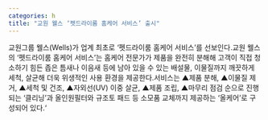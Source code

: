 ```yaml
---
categories: h
title: "교원 웰스 ‘펫드라이룸 홈케어 서비스’ 출시"
---
```

교원그룹 웰스(Wells)가 업계 최초로 ‘펫드라이룸 홈케어 서비스’를 선보인다.교원 웰스의 ‘펫드라이룸 홈케어 서비스’는 홈케어 전문가가 제품을 완전히 분해해 고객이 직접 청소하기 힘든 좁은 틈새나 이음새 등에 남아 있을 수 있는 배설물, 이물질까지 깨끗하게 세척, 살균해 더욱 위생적인 사용 환경을 제공한다.서비스는 ▲제품 분해, ▲이물질 제거, ▲세척 및 건조, ▲자외선(UV) 이중 살균, ▲제품 조립, ▲마무리 점검 순으로 진행되는 ‘클리닝’과 올인원필터와 규조토 패드 등 소모품 교체까지 제공하는 ‘올케어’로 구성되어 있다.‘